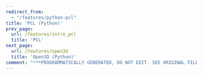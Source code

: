 ```yaml
---
redirect_from:
  - "/features/python-pcl"
title: 'PCL (Python)'
prev_page:
  url: /features/intro_pcl
  title: 'PCL'
next_page:
  url: /features/open3d
  title: 'Open3D (Python)'
comment: "***PROGRAMMATICALLY GENERATED, DO NOT EDIT. SEE ORIGINAL FILES IN /content***"
---
```

